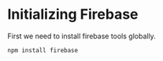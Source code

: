 # Initializing Firebase

First we need to install firebase tools globally.

```text
npm install firebase
```



